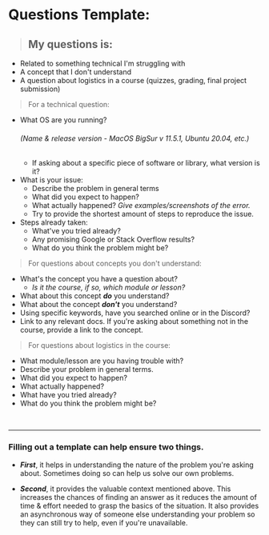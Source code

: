 # **Questions Template:**

> ## My questions is:

-   Related to something technical I'm struggling with
-   A concept that I don't understand
-   A question about logistics in a course (quizzes, grading, final project submission)

> For a technical question:

-   What OS are you running?
    ###### _(Name & release version - MacOS BigSur v 11.5.1, Ubuntu 20.04, etc.)_
    -   If asking about a specific piece of software or library, what version is it?
-   What is your issue:
    -   Describe the problem in general terms
    -   What did you expect to happen?
    -   What actually happened? _Give examples/screenshots of the error._
    -   Try to provide the shortest amount of steps to reproduce the issue.
-   Steps already taken:
    -   What've you tried already?
    -   Any promising Google or Stack Overflow results?
    -   What do you think the problem might be?

> For questions about concepts you don't understand:

-   What's the concept you have a question about?
    -   _Is it the course, if so, which module or lesson?_
-   What about this concept _**do**_ you understand?
-   What about the concept _**don't**_ you understand?
-   Using specific keywords, have you searched online or in the Discord?
-   Link to any relevant docs. If you're asking about something not in the course, provide a link to the concept.

> For questions about logistics in the course:

-   What module/lesson are you having trouble with?
-   Describe your problem in general terms.
-   What did you expect to happen?
-   What actually happened?
-   What have you tried already?
-   What do you think the problem might be?

<br />

---

### Filling out a template can help ensure two things.

-   **_First_**, it helps in understanding the nature of the problem you're asking about. Sometimes doing so can help us solve our own problems.

-   **_Second_**, it provides the valuable context mentioned above. This increases the chances of finding an answer as it reduces the amount of time & effort needed to grasp the basics of the situation. It also provides an asynchronous way of someone else understanding your problem so they can still try to help, even if you're unavailable.
